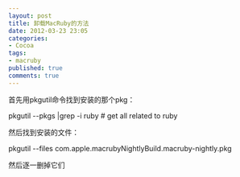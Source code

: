 ```yaml
---
layout: post
title: 卸载MacRuby的方法
date: 2012-03-23 23:05
categories:
- Cocoa
tags:
- macruby
published: true
comments: true
---
```

<p><p>首先用pkgutil命令找到安装的那个pkg：</p>
<p>pkgutil --pkgs |grep -i ruby # get all related to ruby</p>
<p>然后找到安装的文件：</p>
<p>pkgutil --files com.apple.macrubyNightlyBuild.macruby-nightly.pkg</p>
<p>然后逐一删掉它们</p></p>
